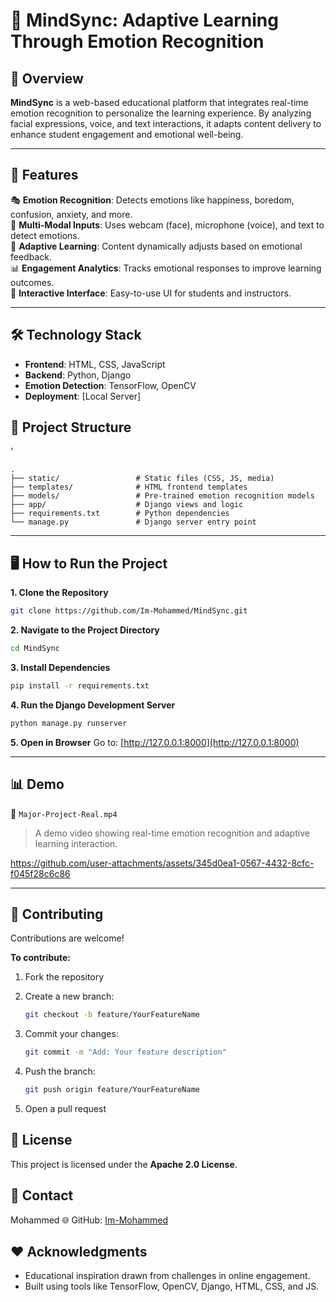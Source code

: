 
# 🌟 MindSync: Adaptive Learning Through Emotion Recognition

## 🚀 Overview  
**MindSync** is a web-based educational platform that integrates real-time emotion recognition to personalize the learning experience. By analyzing facial expressions, voice, and text interactions, it adapts content delivery to enhance student engagement and emotional well-being.

---

## 🌟 Features  
🎭 **Emotion Recognition**: Detects emotions like happiness, boredom, confusion, anxiety, and more.  
📸 **Multi-Modal Inputs**: Uses webcam (face), microphone (voice), and text to detect emotions.  
🧠 **Adaptive Learning**: Content dynamically adjusts based on emotional feedback.  
📊 **Engagement Analytics**: Tracks emotional responses to improve learning outcomes.  
💬 **Interactive Interface**: Easy-to-use UI for students and instructors.  

---



## 🛠️ Technology Stack  
- **Frontend**: HTML, CSS, JavaScript  
- **Backend**: Python, Django  
- **Emotion Detection**: TensorFlow, OpenCV  
- **Deployment**: [Local Server]  


## 📂 Project Structure
'
```
.
├── static/                 # Static files (CSS, JS, media)
├── templates/              # HTML frontend templates
├── models/                 # Pre-trained emotion recognition models
├── app/                    # Django views and logic
├── requirements.txt        # Python dependencies
└── manage.py               # Django server entry point

```

---

## 🖥️ How to Run the Project  

**1. Clone the Repository**  
```bash
git clone https://github.com/Im-Mohammed/MindSync.git
````

**2. Navigate to the Project Directory**

```bash
cd MindSync
```

**3. Install Dependencies**

```bash
pip install -r requirements.txt
```

**4. Run the Django Development Server**

```bash
python manage.py runserver
```

**5. Open in Browser**
Go to: [http://127.0.0.1:8000](http://127.0.0.1:8000)

---

## 📊 Demo

🎥 `Major-Project-Real.mp4`

> A demo video showing real-time emotion recognition and adaptive learning interaction.
 

https://github.com/user-attachments/assets/345d0ea1-0567-4432-8cfc-f045f28c6c86


---

## 🤝 Contributing

Contributions are welcome!

**To contribute:**

1. Fork the repository
2. Create a new branch:

   ```bash
   git checkout -b feature/YourFeatureName
   ```
3. Commit your changes:

   ```bash
   git commit -m "Add: Your feature description"
   ```
4. Push the branch:

   ```bash
   git push origin feature/YourFeatureName
   ```
5. Open a pull request

## 📜 License
This project is licensed under the **Apache 2.0 License**.

## 📧 Contact

Mohammed
🌐 GitHub: [Im-Mohammed](https://github.com/Im-Mohammed)

## ❤️ Acknowledgments

* Educational inspiration drawn from challenges in online engagement.
* Built using tools like TensorFlow, OpenCV, Django, HTML, CSS, and JS.

